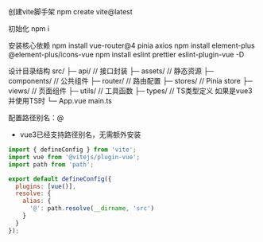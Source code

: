 
创建vite脚手架
npm create vite@latest

初始化
npm i

安装核心依赖
npm install vue-router@4 pinia axios
npm install element-plus @element-plus/icons-vue
npm install eslint prettier eslint-plugin-vue -D

设计目录结构
src/
├─ api/          // 接口封装
├─ assets/       // 静态资源
├─ components/   // 公共组件
├─ router/       // 路由配置
├─ stores/       // Pinia store
├─ views/        // 页面组件
├─ utils/        // 工具函数
├─ types/        // TS类型定义 如果是vue3 并使用TS时
└─ App.vue
main.ts


配置路径别名：@
- vue3已经支持路径别名，无需额外安装
```js
import { defineConfig } from 'vite';
import vue from '@vitejs/plugin-vue';
import path from 'path';

export default defineConfig({
  plugins: [vue()],
  resolve: {
    alias: {
      '@': path.resolve(__dirname, 'src')
    }
  }
});
```